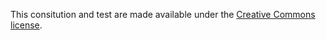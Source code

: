 This consitution and test are made available under the [Creative Commons
license](http://creativecommons.org/).

